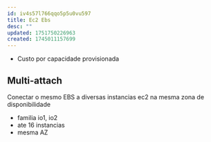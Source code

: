 ```yaml
---
id: iv4s57l766qqo5p5u0vu597
title: Ec2 Ebs
desc: ""
updated: 1751750226963
created: 1745011157699
---
```


- Custo por capacidade provisionada

## Multi-attach

Conectar o mesmo EBS a diversas instancias ec2 na mesma zona de disponibilidade

- familia io1, io2
- ate 16 instancias
- mesma AZ

